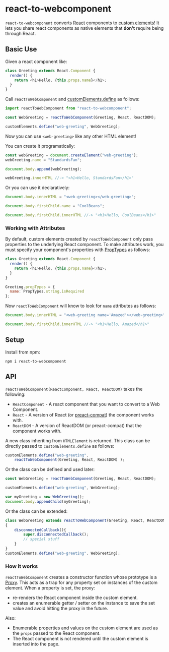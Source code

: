 # react-to-webcomponent

`react-to-webcomponent` converts [React](https://reactjs.org/) components to [custom elements](https://developer.mozilla.org/en-US/docs/Web/Web_Components/Using_custom_elements)! It lets you share react components as native elements that __don't__ require being through React.

## Basic Use

Given a react component like:

```js
class Greeting extends React.Component {
  render() {
    return <h1>Hello, {this.props.name}</h1>;
  }
}
```

Call `reactToWebComponent` and [customElements.define](https://developer.mozilla.org/en-US/docs/Web/API/CustomElementRegistry/define) as follows:

```js
import reactToWebComponent from "react-to-webcomponent";

const WebGreeting = reactToWebComponent(Greeting, React, ReactDOM);

customElements.define("web-greeting", WebGreeting);
```


Now you can use `<web-greeting>` like any other HTML element!

You can create it programatically:

```js
const webGreeting = document.createElement("web-greeting");
webGreeting.name = "StandardsFan";

document.body.append(webGreeting);

webGreeting.innerHTML //-> "<h1>Hello, StandardsFan</h1>"
```

Or you can use it declaratively:

```js
document.body.innerHTML = "<web-greeting></web-greeting>";

document.body.firstChild.name = "CoolBeans";

document.body.firstChild.innerHTML //-> "<h1>Hello, CoolBeans</h1>"
```

### Working with Attributes

By default, custom elements created by `reactToWebComponent` only
pass properties to the underlying React component. To make attributes
work, you must specify your component's properties with
[PropTypes](https://reactjs.org/docs/typechecking-with-proptypes.html) as follows:

```js
class Greeting extends React.Component {
  render() {
    return <h1>Hello, {this.props.name}</h1>;
  }
}

Greeting.propTypes = {
  name: PropTypes.string.isRequired
};
```

Now `reactToWebComponent` will know to look for `name` attributes
as follows:

```js
document.body.innerHTML = "<web-greeting name='Amazed'></web-greeting>";

document.body.firstChild.innerHTML //-> "<h1>Hello, Amazed</h1>"
```


## Setup

Install from npm:

```
npm i react-to-webcomponent
```

## API

`reactToWebComponent(ReactComponent, React, ReactDOM)` takes the following:

- `ReactComponent` - A react component that you want to
  convert to a Web Component.
- `React` - A version of React (or [preact-compat](https://preactjs.com/guide/v10/switching-to-preact)) the
  component works with.
- `ReactDOM` - A version of ReactDOM (or preact-compat) that the component works with.

A new class inheriting from `HTMLElement` is
returned. This class can be directly passed to `customElements.define` as follows:

```js
customElements.define("web-greeting",
	reactToWebComponent(Greeting, React, ReactDOM) );
```

Or the class can be defined and used later:

```js
const WebGreeting = reactToWebComponent(Greeting, React, ReactDOM);

customElements.define("web-greeting", WebGreeting);

var myGreeting = new WebGreeting();
document.body.appendChild(myGreeting);
```

Or the class can be extended:

```js
class WebGreeting extends reactToWebComponent(Greeting, React, ReactDOM)
{
	disconnectedCallback(){
		super.disconnectedCallback();
		// special stuff
	}
}
customElements.define("web-greeting", WebGreeting);
```

### How it works

`reactToWebComponent` creates a constructor function whose prototype is a [Proxy](https://developer.mozilla.org/en-US/docs/Web/JavaScript/Reference/Global_Objects/Proxy). This acts as a trap for any property set on instances of the custom element. When a property is set, the proxy:

- re-renders the React component inside the custom element.
- creates an enumerable getter / setter on the instance
  to save the set value and avoid hitting the proxy in the future.

Also:

- Enumerable properties and values on the custom element are used as the `props` passed to the React component.
- The React component is not rendered until the custom element is inserted into the page.
